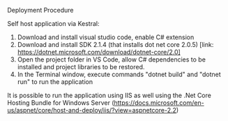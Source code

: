 Deployment Procedure

Self host application via Kestral:
1. Download and install visual studio code, enable C# extension
2. Download and install SDK 2.1.4 (that installs dot net core 2.0.5) [link: https://dotnet.microsoft.com/download/dotnet-core/2.0]
3. Open the project folder in VS Code, allow C# dependencies to be installed and project libraries to be restored.
4. In the Terminal window, execute commands "dotnet build" and "dotnet run" to run the application


It is possible to run the application using IIS as well using the .Net Core Hosting Bundle for Windows Server (https://docs.microsoft.com/en-us/aspnet/core/host-and-deploy/iis/?view=aspnetcore-2.2)
